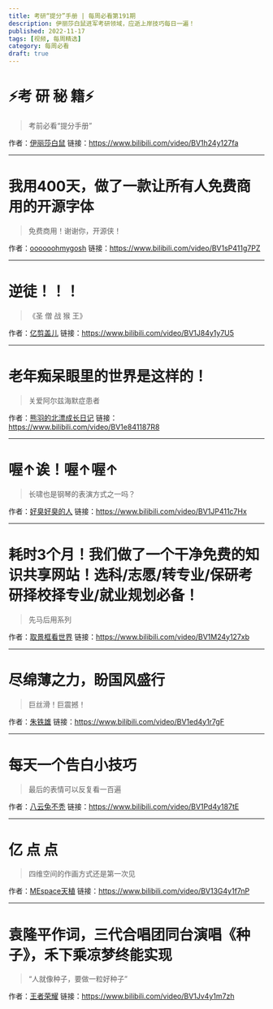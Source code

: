 ```yaml
---
title: 考研“提分”手册 | 每周必看第191期
description: 伊丽莎白鼠进军考研领域，应逝上岸技巧每日一遍！
published: 2022-11-17
tags: [视频, 每周精选]
category: 每周必看
draft: true
---
```


# ⚡考 研 秘 籍⚡
> 考前必看“提分手册”

作者：[伊丽莎白鼠](https://space.bilibili.com/375375)
链接：https://www.bilibili.com/video/BV1h24y127fa

---

# 我用400天，做了一款让所有人免费商用的开源字体
> 免费商用！谢谢你，开源侠！

作者：[oooooohmygosh](https://space.bilibili.com/38053181)
链接：https://www.bilibili.com/video/BV1sP411g7PZ

---

# 逆徒！！！
> 《圣 僧 战 猴 王》

作者：[亿剪盖儿](https://space.bilibili.com/243618828)
链接：https://www.bilibili.com/video/BV1J84y1y7U5

---

# 老年痴呆眼里的世界是这样的！
> 关爱阿尔兹海默症患者

作者：[熊羽的北漂成长日记](https://space.bilibili.com/471484527)
链接：https://www.bilibili.com/video/BV1e841187R8

---

# 喔↑诶！喔↑喔↑
> 长啸也是钢琴的表演方式之一吗？

作者：[好臭好臭的人](https://space.bilibili.com/1770631780)
链接：https://www.bilibili.com/video/BV1JP411c7Hx

---

# 耗时3个月！我们做了一个干净免费的知识共享网站！选科/志愿/转专业/保研考研择校择专业/就业规划必备！
> 先马后用系列

作者：[取景框看世界](https://space.bilibili.com/40427625)
链接：https://www.bilibili.com/video/BV1M24y127xb

---

# 尽绵薄之力，盼国风盛行
> 巨丝滑！巨震撼！

作者：[朱铁雄](https://space.bilibili.com/30139938)
链接：https://www.bilibili.com/video/BV1ed4y1r7gF

---

# 每天一个告白小技巧
> 最后的表情可以反复看一百遍

作者：[八云兔不秃](https://space.bilibili.com/37177491)
链接：https://www.bilibili.com/video/BV1Pd4y187tE

---

# 亿 点 点
> 四维空间的作画方式还是第一次见

作者：[MEspace天植](https://space.bilibili.com/23224821)
链接：https://www.bilibili.com/video/BV13G4y1f7nP

---

# 袁隆平作词，三代合唱团同台演唱《种子》，禾下乘凉梦终能实现
> “人就像种子，要做一粒好种子”

作者：[王者荣耀](https://space.bilibili.com/57863910)
链接：https://www.bilibili.com/video/BV1Jv4y1m7zh

